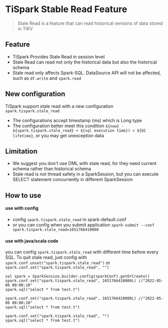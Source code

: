 # TiSpark Stable Read Feature

> Stale Read is a feature that can read historical versions of data stored in TiKV

## Feature

- TiSpark Provides Stale Read in session level
- Stale Read can read not only the historical data but also the historical schema
- Stale read only affects Spark-SQL. DataSource API will not be affected, such as `df.write` and `spark.read`

## New configuration

TiSpark support stale read with a new configuration `spark.tispark.stale_read`
- The configurations accept timestamp (ms) which is Long type
- The configuration better meet this condition `${now} - ${spark.tispark.stale_read} + ${sql execution time}) < ${GC lifetime}`, or you may get unexception data

## Limitation

- We suggest you don't use DML with stale read, for they need current schema rather than historical schema
- Stale read is not thread safety in a SparkSession, but you can execute SELECT statement concurrently in different SparkSession

## How to use

#### use with config

- config `spark.tispark.stale_read` in spark-default.conf
- or you can config when you submit application `spark-submit --conf spark.tispark.stale_read=1651766410000`

#### use with java/scala code

you can config `spark.tispark.stale_read` with different time before every SQL. To quit stale read, just config with `spark.conf.unset("spark.tispark.stale_read")` or `spark.conf.set("spark.tispark.stale_read", "")`
```
val spark = SparkSession.builder.config(sparkConf).getOrCreate()
spark.conf.set("spark.tispark.stale_read", 1651766410000L) //"2022-05-06 00:00:10"
spark.sql("select * from test.t")

spark.conf.set("spark.tispark.stale_read", 1651766420000L) //"2022-05-06 00:00:20"
spark.sql("select * from test.t")

spark.conf.set("spark.tispark.stale_read", "")
spark.sql("select * from test.t")
```
